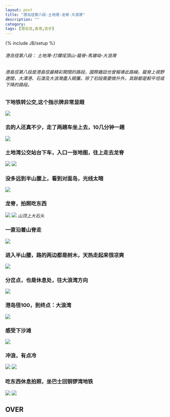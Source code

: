 ```yaml
---
layout: post
title: "港岛径第八段-土地灣-龙脊-大浪灣"
description: ""
category: 
tags: [港岛径,香港,徒步]
---
```

{% include JB/setup %}
######  港岛径第八段： 土地灣-打爛埕頂山-龍脊-馬塘坳-大浪灣
######  港島徑第八段是港島徑最精彩開闊的路段，國際雜誌也曾報導此路線。龍脊上視野遼闊，大潭港、石澳及大浪灣盡入眼簾。除了初段需要微升外，其餘都是較平坦或下降的路段。

### 下地铁转公交,这个指示牌非常显眼
![](http://i.gliese.cn/images/20170318/IMG_4040.jpg)
### 去的人还真不少，走了两趟车坐上去，10几分钟一趟
![](http://i.gliese.cn/images/20170318/IMG_4042.jpg)

### 土地湾公交站台下车，入口一张地图，往上走去龙脊
![](http://i.gliese.cn/images/20170318/IMG_4043.jpg)
![](http://i.gliese.cn/images/20170318/IMG_4044.jpg)

### 没多远到半山腰上，看到对面岛，光线太暗
![](http://i.gliese.cn/images/20170318/IMG_4050.jpg)
### 龙脊，拍照吃东西
![](http://i.gliese.cn/images/20170318/IMG_4052.jpg)
![](http://i.gliese.cn/images/20170318/IMG_4078.jpg)
_山顶上大石头_


### 一直沿着山脊走
![](http://i.gliese.cn/images/20170318/IMG_4079.jpg)
### 进入半山腰，路的两边都是树木，天热走起来很凉爽
![](http://i.gliese.cn/images/20170318/IMG_4085.jpg)

### 分岔点，也是休息处，往大浪湾方向
![](http://i.gliese.cn/images/20170318/IMG_4086.jpg)

### 港岛径100，到终点：大浪湾
![](http://i.gliese.cn/images/20170318/IMG_4090.jpg)

### 感受下沙滩
![](http://i.gliese.cn/images/20170318/IMG_4092.jpg)
### 冲浪，有点冷
![](http://i.gliese.cn/images/20170318/IMG_4094.jpg)
![](http://i.gliese.cn/images/20170318/IMG_4096.jpg)

### 吃东西休息拍照，坐巴士回铜锣湾地铁
![](http://i.gliese.cn/images/20170318/IMG_4098.jpg)
![](http://i.gliese.cn/images/20170318/IMG_4101.jpg)

## OVER